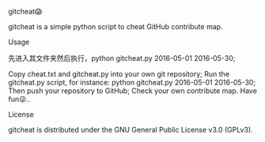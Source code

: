 gitcheat:scream:

gitcheat is a simple python script to cheat GitHub contribute map.

Usage

先进入其文件夹然后执行，python gitcheat.py 2016-05-01 2016-05-30;

Copy cheat.txt and gitcheat.py into your own git repository;
Run the gitcheat.py script, for instance: python gitcheat.py 2016-05-01 2016-05-30;
Then push your repository to GitHub;
Check your own contribute map.
Have fun:stuck_out_tongue_winking_eye:..

License

gitcheat is distributed under the GNU General Public License v3.0 (GPLv3).